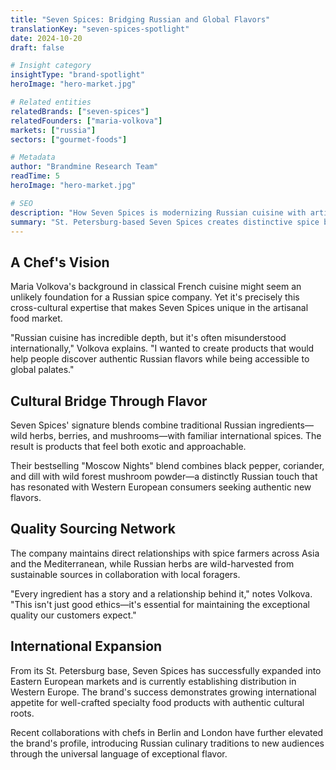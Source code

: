 ```yaml
---
title: "Seven Spices: Bridging Russian and Global Flavors"
translationKey: "seven-spices-spotlight"
date: 2024-10-20
draft: false

# Insight category
insightType: "brand-spotlight"
heroImage: "hero-market.jpg"

# Related entities
relatedBrands: ["seven-spices"]
relatedFounders: ["maria-volkova"]
markets: ["russia"]
sectors: ["gourmet-foods"]

# Metadata
author: "Brandmine Research Team"
readTime: 5
heroImage: "hero-market.jpg"

# SEO
description: "How Seven Spices is modernizing Russian cuisine with artisanal spice blends that appeal to international markets"
summary: "St. Petersburg-based Seven Spices creates distinctive spice blends that bridge Russian culinary traditions with global flavor profiles, finding success in both domestic and international markets."
---
```


## A Chef's Vision

Maria Volkova's background in classical French cuisine might seem an unlikely foundation for a Russian spice company. Yet it's precisely this cross-cultural expertise that makes Seven Spices unique in the artisanal food market.

"Russian cuisine has incredible depth, but it's often misunderstood internationally," Volkova explains. "I wanted to create products that would help people discover authentic Russian flavors while being accessible to global palates."

## Cultural Bridge Through Flavor

Seven Spices' signature blends combine traditional Russian ingredients—wild herbs, berries, and mushrooms—with familiar international spices. The result is products that feel both exotic and approachable.

Their bestselling "Moscow Nights" blend combines black pepper, coriander, and dill with wild forest mushroom powder—a distinctly Russian touch that has resonated with Western European consumers seeking authentic new flavors.

## Quality Sourcing Network

The company maintains direct relationships with spice farmers across Asia and the Mediterranean, while Russian herbs are wild-harvested from sustainable sources in collaboration with local foragers.

"Every ingredient has a story and a relationship behind it," notes Volkova. "This isn't just good ethics—it's essential for maintaining the exceptional quality our customers expect."

## International Expansion

From its St. Petersburg base, Seven Spices has successfully expanded into Eastern European markets and is currently establishing distribution in Western Europe. The brand's success demonstrates growing international appetite for well-crafted specialty food products with authentic cultural roots.

Recent collaborations with chefs in Berlin and London have further elevated the brand's profile, introducing Russian culinary traditions to new audiences through the universal language of exceptional flavor.
